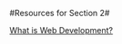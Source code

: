 #Resources for Section 2#

[What is Web Development?](https://www.codingdojo.com/blog/what-is-web-development)

